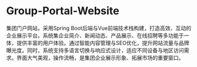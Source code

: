 # Group-Portal-Website
集团门户网站，采用Spring Boot后端与Vue前端技术栈构建，打造高效、互动的企业展示平台。系统集企业简介、新闻动态、产品展示、在线招聘等多功能于一体，提供丰富的用户体验。通过智能内容管理与SEO优化，提升网站流量与品牌曝光度。同时，系统支持多语言切换与响应式设计，适应不同设备与地区访问需求。界面大气美观，操作流畅，是集团企业展示形象、拓展市场的重要窗口。
